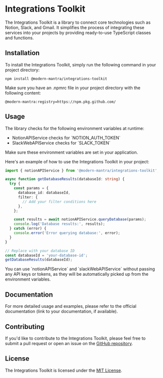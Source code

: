 # Integrations Toolkit

The Integrations Toolkit is a library to connect core technologies such as Notion, Slack, and Gmail. It simplifies the process of integrating these services into your projects by providing ready-to-use TypeScript classes and functions.

## Installation

To install the Integrations Toolkit, simply run the following command in your project directory:

```
npm install @modern-mantra/integrations-toolkit
```

Make sure you have an .npmrc file in your project directory with the following content:

```
@modern-mantra:registry=https://npm.pkg.github.com/
```

## Usage

The library checks for the following environment variables at runtime:

- NotionAPIService checks for \`NOTION_AUTH_TOKEN\`
- SlackWebAPIService checks for \`SLACK_TOKEN\`

Make sure these environment variables are set in your application.

Here's an example of how to use the Integrations Toolkit in your project:

```typescript
import { notionAPIService } from '@modern-mantra/integrations-toolkit';

async function getDatabaseResults(databaseId: string) {
  try {
    const params = {
      database_id: databaseId,
      filter: {
        // Add your filter conditions here
      },
    };

    const results = await notionAPIService.queryDatabase(params);
    console.log('Database results:', results);
  } catch (error) {
    console.error('Error querying database:', error);
  }
}

// Replace with your database ID
const databaseId = 'your-database-id';
getDatabaseResults(databaseId);
```


You can use \`notionAPIService\` and \`slackWebAPIService\` without passing any API keys or tokens, as they will be automatically picked up from the environment variables.

## Documentation

For more detailed usage and examples, please refer to the official documentation (link to your documentation, if available).

## Contributing

If you'd like to contribute to the Integrations Toolkit, please feel free to submit a pull request or open an issue on the [GitHub repository](https://github.com/modern-mantra/integrations-toolkit).

## License

The Integrations Toolkit is licensed under the [MIT License](LICENSE).
